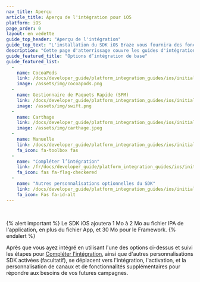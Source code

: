 ```yaml
---
nav_title: Aperçu
article_title: Aperçu de l'intégration pour iOS
platform: iOS
page_order: 0
layout: en vedette
guide_top_header: "Aperçu de l'intégration"
guide_top_text: "L'installation du SDK iOS Braze vous fournira des fonctionnalités d'analyse de base (gestion de sessions) ainsi que des messages de base dans l'application. Vous devez davantage personnaliser votre intégration pour d'autres canaux et fonctionnalités. <br> <br> Le SDK iOS Braze peut être installé ou mis à jour en utilisant CocoaPods, Carthage, Swift Package Manager ou une intégration manuelle."
description: "Cette page d'atterrissage couvre les guides d'intégration de Braze SDK pour CocoaPods, Swift Package Manager, Carthage, et plus encore."
guide_featured_title: "Options d’intégration de base"
guide_featured_list:
  - 
    name: CocoaPods
    link: /docs/developer_guide/platform_integration_guides/ios/initial_sdk_setup/installation_methods/cocoapods/
    image: /assets/img/cocoapods.png
  - 
    name: Gestionnaire de Paquets Rapide (SPM)
    link: /docs/developer_guide/platform_integration_guides/ios/initial_sdk_setup/installation_methods/swift_package_manager/
    image: /assets/img/swift.png
  - 
    name: Carthage
    link: /docs/developer_guide/platform_integration_guides/ios/initial_sdk_setup/installation_methods/carthage_integration/
    image: /assets/img/carthage.jpeg
  - 
    name: Manuelle
    link: /docs/developer_guide/platform_integration_guides/ios/initial_sdk_setup/installation_methods/manual_integration_options/
    fa_icon: fa-toolbox fas
  - 
    name: "Compléter l’intégration"
    link: /fr/docs/developer_guide/platform_integration_guides/ios/initial_sdk_setup/completing_integration/
    fa_icon: fas fa-flag-checkered
  - 
    name: "Autres personnalisations optionnelles du SDK"
    link: /docs/developer_guide/platform_integration_guides/ios/initial_sdk_setup/other_sdk_customizations/
    fa_icon: Fas fa-id-alt
---
```


<br>

{% alert important %}
Le SDK iOS ajoutera 1 Mo à 2 Mo au fichier IPA de l'application, en plus du fichier App, et 30 Mo pour le Framework.
{% endalert %}

Après que vous ayez intégré en utilisant l'une des options ci-dessus et suivi les étapes pour [Compléter l'intégration]({{site.baseurl}}/developer_guide/platform_integration_guides/ios/initial_sdk_setup/completing_integration/), ainsi que d'autres personnalisations SDK activées (facultatif), se déplacent vers l'intégration, l'activation, et la personnalisation de canaux et de fonctionnalités supplémentaires pour répondre aux besoins de vos futures campagnes.

<br>
